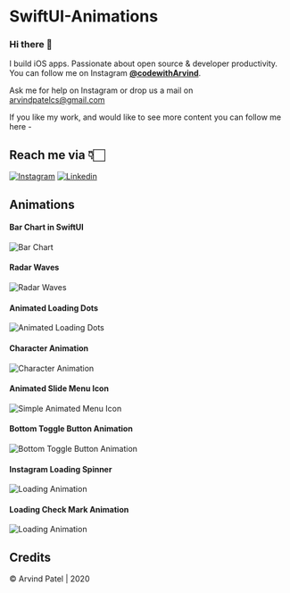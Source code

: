 # SwiftUI-Animations

### Hi there 👋

I build iOS apps. Passionate about open source & developer productivity. You can follow me on Instagram [**@codewithArvind**](https://www.instagram.com/codewithArvind/).

Ask me for help on Instagram or drop us a mail on arvindpatelcs@gmail.com

If you like my work, and would like to see more content you can follow me here -

## Reach me via 👇🏻

[![Instagram](https://i.ibb.co/3m04rjW/insta.png)](https://www.instagram.com/codewithArvind/) [![Linkedin](https://i.ibb.co/ZdvBhbV/linkedin.png)](https://www.linkedin.com/in/arvindcs/)


## Animations

#### Bar Chart in SwiftUI

![Bar Chart](https://github.com/Arvindcs/SwiftUI-Animation/blob/master/ChartAnimation/chart.gif)


#### Radar Waves

![Radar Waves](https://github.com/Arvindcs/SwiftUI-Animation/blob/master/AnimatedLoadingWaves/radar-waves.gif)


#### Animated Loading Dots

![Animated Loading Dots](https://github.com/Arvindcs/SwiftUI-Animation/blob/master/ActivityLoadingDots/loadingdots.gif)


#### Character Animation

![Character Animation](https://github.com/Arvindcs/SwiftUI-Animation/blob/master/CharcterAnimation/charAnmiation.gif)


#### Animated Slide Menu Icon

![Simple Animated Menu Icon](https://github.com/Arvindcs/SwiftUI-Animation/blob/master/SlideMenuIcons/sideMenuIcons.gif)


#### Bottom Toggle Button Animation

![Bottom Toggle Button Animation](https://github.com/Arvindcs/SwiftUI-Animation/blob/master/BottomToggleMenu/toggleAnimation.gif)


#### Instagram Loading Spinner

![Loading Animation](https://github.com/Arvindcs/SwiftUI-Animation/blob/master/InstagramLodingAnimation/InstagramLoadingAnimation.gif)


#### Loading Check Mark Animation

![Loading Animation](https://github.com/Arvindcs/SwiftUI-Animation/blob/master/LoadingChecKMark/checkmarkLoading.gif)




## Credits
© Arvind Patel | 2020
